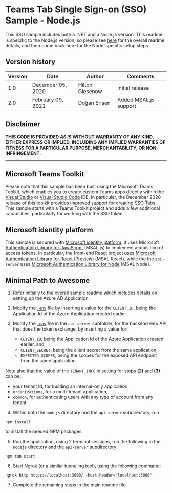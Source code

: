 # Teams Tab Single Sign-on (SSO) Sample - Node.js

This SSO sample includes both a .NET and a Node.js version. This readme is specific to the Node.js version, so please see [here](../../) for the overall readme details, and then come back here for the Node-specific setup steps.

## Version history

Version|Date|Author|Comments
-------|----|----|--------
1.0|December 05, 2020|Hilton Giesenow|Initial release
2.0|February 09, 2021|Doğan Erişen|Added MSAL.js support

## Disclaimer

**THIS CODE IS PROVIDED *AS IS* WITHOUT WARRANTY OF ANY KIND, EITHER EXPRESS OR IMPLIED, INCLUDING ANY IMPLIED WARRANTIES OF FITNESS FOR A PARTICULAR PURPOSE, MERCHANTABILITY, OR NON-INFRINGEMENT.**

---

## Microsoft Teams Toolkit

Please note that this sample has been built using the Microsoft Teams Toolkit, which enables you to create custom Teams apps directly within the [Visual Studio](https://docs.microsoft.com/microsoftteams/platform/toolkit/visual-studio-overview) or [Visual Studio Code](https://docs.microsoft.com/microsoftteams/platform/toolkit/visual-studio-code-overview) IDE. In particular, the December 2020 release of this toolkit provides improved support for [creating SSO Tabs](https://docs.microsoft.com/microsoftteams/platform/toolkit/visual-studio-code-tab-sso). This sample starts with a Teams Toolkit project and adds a few additional capabilities, particularly for working with the SSO token.

## Microsoft identity platform

This sample is secured with [Microsoft identity platform](https://docs.microsoft.com/azure/active-directory/develop/). It uses Microsoft [Authentication Library for JavaScript](https://github.com/AzureAD/microsoft-authentication-library-for-js) (MSAL.js) to implement acquisition of access tokens. In particular, the front-end React project uses [Microsoft Authentication Library for React (Preview)](https://github.com/AzureAD/microsoft-authentication-library-for-js/tree/dev/lib/msal-react) (MSAL React), while the the `api-server` uses [Microsoft Authentication Library for Node](https://github.com/AzureAD/microsoft-authentication-library-for-js/tree/dev/lib/msal-node) (MSAL Node).

## Minimal Path to Awesome

1. Refer initially to the [overall sample readme](../../) which includes details on setting up the Azure AD Application.

2. Modify the [`.env`](./.env) file by inserting a value for the `CLIENT_ID`, being the Application Id of the Azure Application created earlier.

3. Modify the [`.env`](./api-server/.env) file in the `api-server` subfolder, for the backend web API that does the token exchange, by inserting a value for:
    - `CLIENT_ID`, being the Application Id of the Azure Application created earlier, and,
    - `CLIENT_SECRET`, being the client secret from the same application,
    - `EXPECTED_SCOPES`, being the scopes for the exposed API endpoint from the same application.

Note also that the value of the `TENANT_INFO` in setting for steps **(2)** and **(3)** can be:

- your tenant Id, for building an internal-only application,
- `organizations`, for a multi-tenant application,
- `common`, for authenticating users with any type of account from any tenant.

4. Within both the `nodejs` directory and the `api-server` subdirectory, run

```shell
npm install
```

to install the needed NPM packages.

5. Run the application, using 2 terminal sessions, run the following in the `nodejs` directory and the `api-server` subdirectory:

```shell
npm run start
```

6. Start Ngrok (or a similar tunneling tool), using the following command:

```shell
ngrok http https://localhost:3000/ -host-header="localhost:3000"
```

7. Complete the remaining steps in the main readme file.
